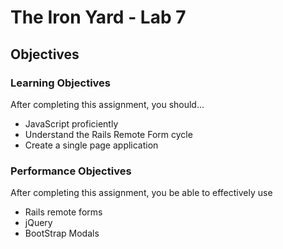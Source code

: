 # The Iron Yard - Lab 7

## Objectives

### Learning Objectives

After completing this assignment, you should…

* JavaScript proficiently
* Understand the Rails Remote Form cycle
* Create a single page application


### Performance Objectives

After completing this assignment, you be able to effectively use

* Rails remote forms
* jQuery
* BootStrap Modals


